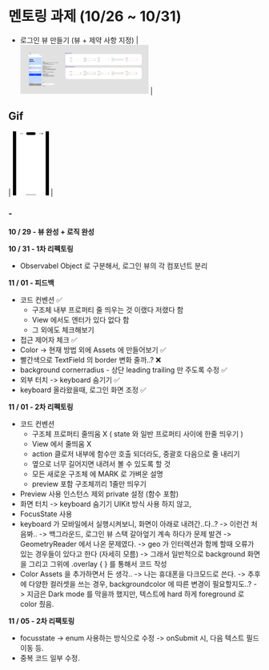 # 멘토링 과제 (10/26 ~ 10/31)
- 로그인 뷰 만들기 (뷰 + 제약 사항 지정)
| <img src="README.assets/figma.png" alt="figma" style="zoom:25%;" /> |

## Gif
| <img src="README.assets/login.gif" alt="login" style="zoom:25%;" /> |

### -
**10 / 29 - 뷰 완성 + 로직 완성**


**10 / 31 - 1차 리펙토링**
- Observabel Object 로 구분해서, 로그인 뷰의 각 컴포넌트 분리


**11 / 01 - 피드백**
- 코드 컨벤션 ✅
    - 구조체 내부 프로퍼티 줄 띄우는 것 이랬다 저랬다 함
    - View 에서도 엔터가 있다 없다 함
    - 그 외에도 체크해보기
- 접근 제어자 체크 ✅
- Color -> 현재 방법 외에 Assets 에 만들어보기 ✅
- 빨간색으로 TextField 의 border 변화 줄까..? ❌
- background cornerradius - 상단 leading trailing 만 주도록 수정 ✅
- 외부 터치 -> keyboard 숨기기 ✅
- keyboard 올라왔을때, 로그인 화면 조정 ✅


**11 / 01 - 2차 리펙토링**

- 코드 컨벤션
    - 구조체 프로퍼티 줄띄움 X ( state 와 일반 프로퍼티 사이에 한줄 띄우기 )
    - View 에서 줄띄움 X
    - action 클로저 내부에 함수만 호출 되더라도, 중괄호 다음으로 줄 내리기
    - 옆으로 너무 길어지면 내려서 볼 수 있도록 할 것
    - 모든 새로운 구조체 에 MARK 로 가벼운 설명
    - preview 포함 구조체끼리 1줄만 띄우기
- Preview 사용 인스턴스 제외 private 설정 (함수 포함)
- 화면 터치 -> keyboard 숨기기 UIKit 방식 사용 하지 않고,
- FocusState 사용
- keyboard 가 모바일에서 실행시켜보니, 화면이 아래로 내려간..다..?
    -> 이런건 처음봐..
    -> 백그라운드, 로그인 뷰 스택 갈아엎기 계속 하다가 문제 발견
    -> GeometryReader 에서 나온 문제였다.
    -> geo 가 인터렉션과 함께 할때 오류가 있는 경우들이 있다고 한다 (자세히 모름)
    -> 그래서 일반적으로 background 화면을 그리고 그위에 .overlay { } 를 통해서 코드 작성
- Color Assets 을 추가하면서 든 생각..
    -> 나는 휴대폰을 다크모드로 쓴다.
    -> 추후에 다양한 컬러셋을 쓰는 경우, backgroundcolor 에 따른 변경이 필요할지도..?
    -> 지금은 Dark mode 를 막을까 했지만, 텍스트에 hard 하게 foreground 로 color 줬음.
    
**11 / 05 - 2차 리팩토링**
- focusstate -> enum 사용하는 방식으로 수정
    -> onSubmit 시, 다음 텍스트 필드 이동 등.
- 중복 코드 일부 수정.
